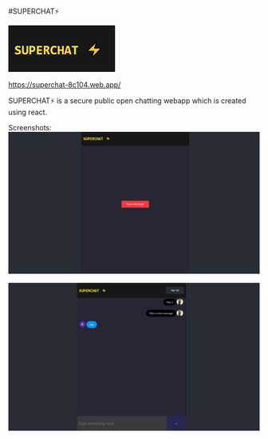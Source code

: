 #SUPERCHAT⚡

![LOGO](https://github.com/saikrishnadas/SuperChat/blob/main/logo.png)

https://superchat-8c104.web.app/


SUPERCHAT⚡ is a secure public open chatting webapp which is created using react.







Screenshots:
![website screenshot](https://github.com/saikrishnadas/SuperChat/blob/main/Screenshotlogin.png)


![website screenshot2](https://github.com/saikrishnadas/SuperChat/blob/main/Screenshotchatroom.png)
